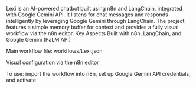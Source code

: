 Lexi is an AI-powered chatbot built using n8n and LangChain, integrated with Google Gemini API. It listens for chat messages and responds intelligently by leveraging Google Gemini through LangChain. The project features a simple memory buffer for context and provides a fully visual workflow via the n8n editor.
Key Aspects
Built with n8n, LangChain, and Google Gemini (PaLM API)

Main workflow file: workflows/Lexi.json

Visual configuration via the n8n editor

To use: import the workflow into n8n, set up Google Gemini API credentials, and activate